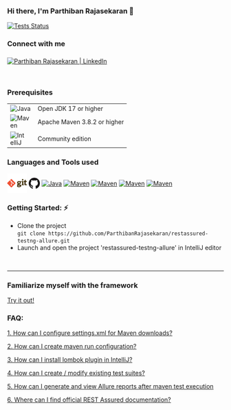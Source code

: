 ### Hi there, I'm Parthiban Rajasekaran 👋

  <p align="left">
    <a href="https://github.com/ParthibanRajasekaran/restassured-testng-allure/actions">
      <img alt="Tests Status" src="https://github.com/ParthibanRajasekaran/restassured-testng-allure/workflows/backend-tests/badge.svg" />
    </a>
    <br />
  </p>

### Connect with me

[<img align="middle" alt="Parthiban Rajasekaran | LinkedIn" width="115px" src="https://img.shields.io/badge/LinkedIn-0077B5?style=for-the-badge&logo=linkedin&logoColor=white" />][linkedin]

<br />

### Prerequisites

<table> 
<tr>
<td>
<img style="vertical-align:bottom" alt="Java" width="35px" src="https://cdn-icons-png.flaticon.com/512/226/226777.png" /> 
</td>
<td>
Open JDK 17 or higher
</td>
</tr>
<tr>

<tr>
<td>
<img align="left" style="vertical-align:bottom" alt="Maven" width="50px" src="https://unixcop.com/wp-content/uploads/2021/04/Apache-maven.jpg" /></td>
<td>
Apache Maven 3.8.2 or higher
</td>
</tr>
<tr>

<tr>
<td>
<img align="left" style="vertical-align:bottom" alt="IntelliJ" width="35px" src="https://upload.wikimedia.org/wikipedia/commons/thumb/9/9c/IntelliJ_IDEA_Icon.svg/2048px-IntelliJ_IDEA_Icon.svg.png" /></td>
<td>
Community edition
</td>
</tr>
</table>

### Languages and Tools used

[<img align="middle" alt="Git" width="46px" src="https://raw.githubusercontent.com/github/explore/80688e429a7d4ef2fca1e82350fe8e3517d3494d/topics/git/git.png" />][git]
[<img align="middle" alt="GitHub" width="26px" src="https://raw.githubusercontent.com/github/explore/78df643247d429f6cc873026c0622819ad797942/topics/github/github.png" />][github]
[<img align="middle" alt="Java" width="25px" src="https://cdn-icons-png.flaticon.com/512/226/226777.png" />][java]
[<img align="middle" alt="Maven" width="55px" src="https://unixcop.com/wp-content/uploads/2021/04/Apache-maven.jpg" />][maven]
[<img align="middle" alt="Maven" width="25px" src="https://howtodoinjava.com/wp-content/uploads/2014/12/TestNG.png" />][testng]
[<img align="middle" alt="Maven" width="25px" src="https://avatars.githubusercontent.com/u/19369327?s=280&v=4" />][rest-assured]
[<img align="middle" alt="Maven" width="25px" src="https://604223-1956433-raikfcquaxqncofqfm.stackpathdns.com/wp-content/uploads/2017/10/allure-logo-150x150.png" />][allure-report]
<br />

### Getting Started: ⚡

- Clone the project <br />
  ```git clone https://github.com/ParthibanRajasekaran/restassured-testng-allure.git```
- Launch and open the project 'restassured-testng-allure' in IntelliJ editor

<br />

---

### Familiarize myself with the framework

<p align="left">
  <a href="/docs/onboarding.md">Try it out!</a>
<p>

### FAQ:

<p align="left">
  <a href="/docs/configure-settings.md">1. How can I configure settings.xml for Maven downloads?</a>
<p>
<p align="left">
  <a href="/docs/maven-configurations.md">2. How can I create maven run configuration?</a>
<p>
<p align="left">
  <a href="/docs/install-lombok.md">3. How can I install lombok plugin in IntelliJ?</a>
<p>
<p align="left">
  <a href="/docs/modify-testsuite.md">4. How can I create / modify existing test suites?</a>
<p>
<p align="left">
  <a href="/docs/access-allure-reports.md">5. How can I generate and view Allure reports after maven test execution</a>
<p>
<p align="left">
  <a href="https://rest-assured.io/">6. Where can I find official REST Assured documentation?</a>
<p>


[linkedin]: https://www.linkedin.com/in/parthiban-rajasekaran/

[java]: https://adoptopenjdk.net/

[maven]: https://maven.apache.org/download.cgi

[intelliJ]: https://www.jetbrains.com/idea/download/

[git]: https://git-scm.com/

[github]: https://github.com/

[testng]: https://testng.org/doc/documentation-main.html

[allure-report]: https://docs.qameta.io/allure/

[rest-assured]: https://rest-assured.io/
